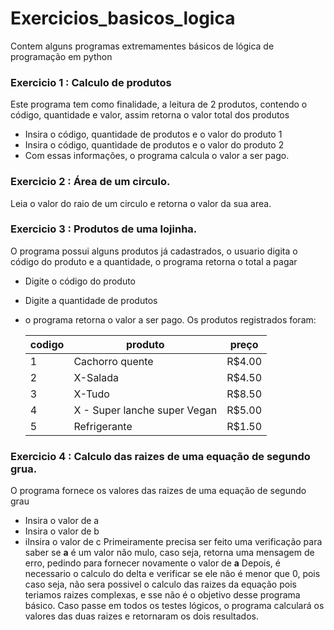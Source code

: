 # Exercicios_basicos_logica
 Contem alguns programas extremamentes básicos de lógica de programação em python

### Exercicio 1 : Calculo de produtos
Este programa tem como finalidade, a leitura de 2 produtos, contendo o código, quantidade e valor, assim retorna o valor total dos produtos
* Insira o código, quantidade de produtos e o valor do produto 1
* Insira o código, quantidade de produtos e o valor do produto 2
* Com essas informações, o programa calcula o valor a ser pago.
   
### Exercicio 2 : Área de um circulo.
Leia o valor do raio de um circulo e retorna o valor da sua area.
   
### Exercicio 3 : Produtos de uma lojinha.
O programa possui alguns produtos já cadastrados, o usuario digita o código do produto e a quantidade, o programa retorna o total a pagar
* Digite o código do produto
* Digite a quantidade de produtos
* o programa retorna o valor a ser pago.
      Os produtos registrados foram:
      
     codigo | produto                     | preço
     ------ | ----------------------------| -------|  
      1     |Cachorro quente              | R$4.00 |
      2     | X-Salada                    | R$4.50 |
      3     |X-Tudo                       | R$8.50 |
      4     |X - Super lanche super Vegan | R$5.00 |
      5     | Refrigerante                | R$1.50 |
      
### Exercicio 4 : Calculo das raizes de uma equação de segundo grua.
O programa fornece os valores das raizes de uma equação de segundo grau
* Insira o valor de a
* Insira o valor de b
* iInsira o valor de c
Primeiramente precisa ser feito uma verificação para saber se **a** é um valor não mulo, caso seja, retorna uma mensagem de erro, pedindo para fornecer novamente o valor de **a**
Depois, é necessario o calculo do delta e verificar se ele não é menor que 0, pois caso seja, não sera possivel o calculo das raizes da equação pois teriamos raizes complexas, e sse não é o objetivo desse programa básico.
Caso passe em todos os testes lógicos, o programa calculará os valores das duas raizes e retornaram os dois resultados.
